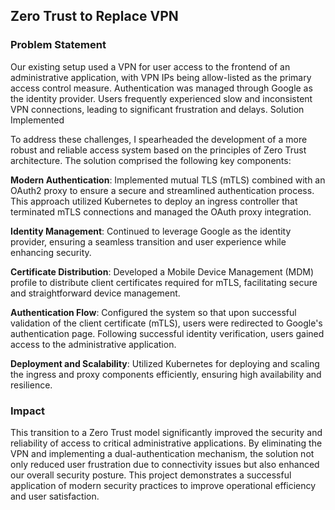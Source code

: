 
## Zero Trust to Replace VPN

### Problem Statement

Our existing setup used a VPN for user access to the frontend of an administrative application, with VPN IPs being allow-listed as the primary access control measure. Authentication was managed through Google as the identity provider. Users frequently experienced slow and inconsistent VPN connections, leading to significant frustration and delays.
Solution Implemented

To address these challenges, I spearheaded the development of a more robust and reliable access system based on the principles of Zero Trust architecture. The solution comprised the following key components:

**Modern Authentication**: Implemented mutual TLS (mTLS) combined with an OAuth2 proxy to ensure a secure and streamlined authentication process. This approach utilized Kubernetes to deploy an ingress controller that terminated mTLS connections and managed the OAuth proxy integration.
    
**Identity Management**: Continued to leverage Google as the identity provider, ensuring a seamless transition and user experience while enhancing security.
    
**Certificate Distribution**: Developed a Mobile Device Management (MDM) profile to distribute client certificates required for mTLS, facilitating secure and straightforward device management.
    
**Authentication Flow**: Configured the system so that upon successful validation of the client certificate (mTLS), users were redirected to Google's authentication page. Following successful identity verification, users gained access to the administrative application.
   
**Deployment and Scalability**: Utilized Kubernetes for deploying and scaling the ingress and proxy components efficiently, ensuring high availability and resilience.

### Impact

This transition to a Zero Trust model significantly improved the security and reliability of access to critical administrative applications. By eliminating the VPN and implementing a dual-authentication mechanism, the solution not only reduced user frustration due to connectivity issues but also enhanced our overall security posture. This project demonstrates a successful application of modern security practices to improve operational efficiency and user satisfaction.